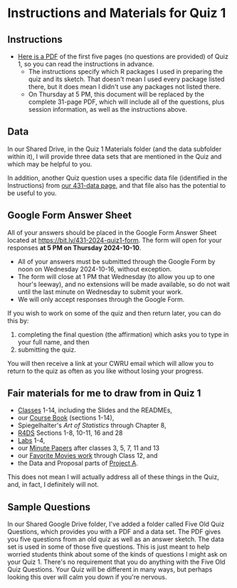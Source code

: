# Instructions and Materials for Quiz 1

## Instructions

- [Here is a PDF](https://github.com/THOMASELOVE/431-quizzes-2024/blob/main/quiz1/431-2024-quiz1-first5pagesonly.pdf) of the first five pages (no questions are provided) of Quiz 1, so you can read the instructions in advance.
    - The instructions specify which R packages I used in preparing the quiz and its sketch. That doesn't mean I used every package listed there, but it does mean I didn't use any packages not listed there.
    - On Thursday at 5 PM, this document will be replaced by the complete 31-page PDF, which will include all of the questions, plus session information, as well as the instructions above.

## Data

In our Shared Drive, in the Quiz 1 Materials folder (and the data subfolder within it), I will provide three data sets that are mentioned in the Quiz and which may be helpful to you.

In addition, another Quiz question uses a specific data file (identified in the Instructions) from [our 431-data page](https://github.com/THOMASELOVE/431-data/), and that file also has the potential to be useful to you.
 
## Google Form Answer Sheet

All of your answers should be placed in the Google Form Answer Sheet located at <https://bit.ly/431-2024-quiz1-form>. The form will open for your responses **at 5 PM on Thursday 2024-10-10**.

- All of your answers must be submitted through the Google Form by noon on Wednesday 2024-10-16, without exception.
- The form will close at 1 PM that Wednesday (to allow you up to one hour's leeway), and no extensions will be made available, so do not wait until the last minute on Wednesday to submit your work.
- We will only accept responses through the Google Form.

If you wish to work on some of the quiz and then return later, you can do this by:

1. completing the final question (the affirmation) which asks you to type in your full name, and then
2. submitting the quiz.

You will then receive a link at your CWRU email which will allow you to return to the quiz as often as you like without losing your progress.
  
## Fair materials for me to draw from in Quiz 1

- [Classes](https://github.com/THOMASELOVE/431-classes-2024/tree/main) 1-14, including the Slides and the READMEs,
- our [Course Book](https://thomaselove.github.io/431-book/) (sections 1-14),
- Spiegelhalter's *Art of Statistics* through Chapter 8,
- [R4DS](https://r4ds.hadley.nz/) Sections 1-8, 10-11, 16 and 28 
- [Labs](https://github.com/THOMASELOVE/431-labs-2024/blob/main/README.md) 1-4,
- our [Minute Papers](https://github.com/THOMASELOVE/431-minute-2024) after classes 3, 5, 7, 11 and 13
- our [Favorite Movies work](https://github.com/THOMASELOVE/431-classes-2024/tree/main/movies) through Class 12, and
- the Data and Proposal parts of [Project A](https://thomaselove.github.io/431-projectA-2024/).

This does not mean I will actually address all of these things in the Quiz, and, in fact, I definitely will not.

## Sample Questions

In our Shared Google Drive folder, I've added a folder called Five Old Quiz Questions, which provides you with a PDF and a data set. The PDF gives you five questions from an old quiz as well as an answer sketch. The data set is used in some of those five questions. This is just meant to help worried students think about some of the kinds of questions I might ask on your Quiz 1. There's no requirement that you do anything with the Five Old Quiz Questions. Your Quiz will be different in many ways, but perhaps looking this over will calm you down if you're nervous.
